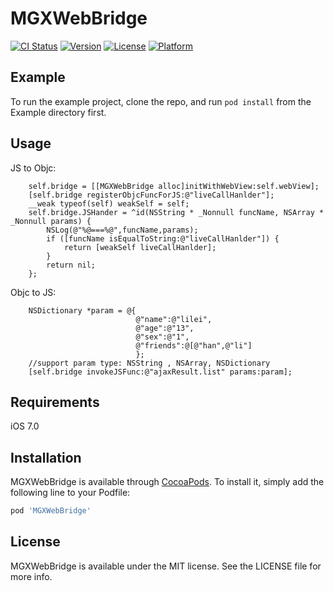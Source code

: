 # MGXWebBridge

[![CI Status](https://img.shields.io/travis/329735967@qq.com/MGXWebBridge.svg?style=flat)](https://travis-ci.org/329735967@qq.com/MGXWebBridge)
[![Version](https://img.shields.io/cocoapods/v/MGXWebBridge.svg?style=flat)](https://cocoapods.org/pods/MGXWebBridge)
[![License](https://img.shields.io/cocoapods/l/MGXWebBridge.svg?style=flat)](https://cocoapods.org/pods/MGXWebBridge)
[![Platform](https://img.shields.io/cocoapods/p/MGXWebBridge.svg?style=flat)](https://cocoapods.org/pods/MGXWebBridge)

## Example

To run the example project, clone the repo, and run `pod install` from the Example directory first.

## Usage
JS to Objc:

```
    self.bridge = [[MGXWebBridge alloc]initWithWebView:self.webView];
    [self.bridge registerObjcFuncForJS:@"liveCallHanlder"];
    __weak typeof(self) weakSelf = self;
    self.bridge.JSHander = ^id(NSString * _Nonnull funcName, NSArray * _Nonnull params) {
        NSLog(@"%@===%@",funcName,params);
        if ([funcName isEqualToString:@"liveCallHanlder"]) {
            return [weakSelf liveCallHanlder];
        }
        return nil;
    };

```

Objc to JS: 

```
    NSDictionary *param = @{
                            @"name":@"lilei",
                            @"age":@"13",
                            @"sex":@"1",
                            @"friends":@[@"han",@"li"]
                            };
    //support param type: NSString , NSArray, NSDictionary
    [self.bridge invokeJSFunc:@"ajaxResult.list" params:param];
```


## Requirements
iOS 7.0

## Installation

MGXWebBridge is available through [CocoaPods](https://cocoapods.org). To install
it, simply add the following line to your Podfile:

```ruby
pod 'MGXWebBridge'
```


## License

MGXWebBridge is available under the MIT license. See the LICENSE file for more info.
